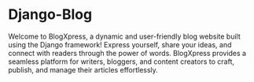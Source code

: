 # Django-Blog
Welcome to BlogXpress, a dynamic and user-friendly blog website built using the Django framework! Express yourself, share your ideas, and connect with readers through the power of words. BlogXpress provides a seamless platform for writers, bloggers, and content creators to craft, publish, and manage their articles effortlessly.
